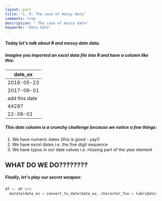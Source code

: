 ```yaml
---
layout: post
title: "1. R: The case of messy data"
comments: true
description: " The case of messy data"
keywords: "date data"
---
```


##### Today let's talk about R and messy date data. 

##### Imagine you imported an excel data file into R and have a column like this:

| date_ex       | 
| ------------- |
| 2018-05-23    | 
| 2017-09-01    | 
| add this date | 
| 44287         |
| 22-09-01      |

##### This date column is a crunchy challenge because we notice a few things: 
1. We have numeric dates (this is good - yay!)
2. We have excel dates i.e. the five digit sequence
3. We have typos in our date values i.e. missing part of the year element


## WHAT DO WE DO????????


##### Finally, let's play our secret weapon: 
```python
df <- df %>%
  mutate(date_ex = convert_to_date(date_ex, character_fun = lubridate::dmy))
```
